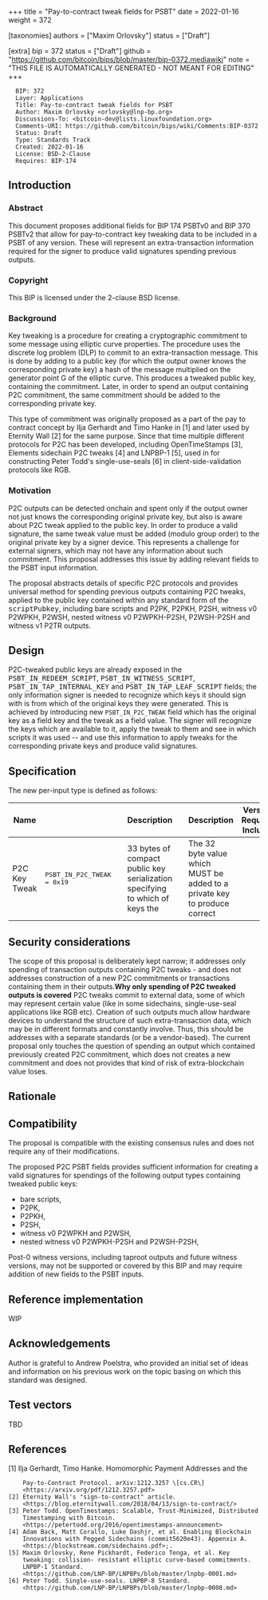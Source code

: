 
+++
title = "Pay-to-contract tweak fields for PSBT"
date = 2022-01-16
weight = 372

[taxonomies]
authors = ["Maxim Orlovsky"]
status = ["Draft"]

[extra]
bip = 372
status = ["Draft"]
github = "https://github.com/bitcoin/bips/blob/master/bip-0372.mediawiki"
note = "THIS FILE IS AUTOMATICALLY GENERATED - NOT MEANT FOR EDITING"
+++

```
  BIP: 372
  Layer: Applications
  Title: Pay-to-contract tweak fields for PSBT
  Author: Maxim Orlovsky <orlovsky@lnp-bp.org>
  Discussions-To: <bitcoin-dev@lists.linuxfoundation.org>
  Comments-URI: https://github.com/bitcoin/bips/wiki/Comments:BIP-0372
  Status: Draft
  Type: Standards Track
  Created: 2022-01-16
  License: BSD-2-Clause
  Requires: BIP-174
```

<h2>Introduction</h2>


<h3>Abstract</h3>


This document proposes additional fields for BIP 174 PSBTv0 and BIP 370 PSBTv2
that allow for pay-to-contract key tweaking data to be included in a PSBT
of any version. These will represent an extra-transaction information required
for the signer to produce valid signatures spending previous outputs.

<h3>Copyright</h3>


This BIP is licensed under the 2-clause BSD license.

<h3>Background</h3>


Key tweaking is a procedure for creating a cryptographic commitment to some
message using elliptic curve properties. The procedure uses the discrete log
problem (DLP) to commit to an extra-transaction message. This is done by adding
to a public key (for which the output owner knows the corresponding private key)
a hash of the message multiplied on the generator point G of the elliptic curve.
This produces a tweaked public key, containing the commitment. Later, in order
to spend an output containing P2C commitment, the same commitment should be
added to the corresponding private key.

This type of commitment was originally proposed as a part of the pay to contract
concept by Ilja Gerhardt and Timo Hanke in [1] and later used by Eternity Wall
[2] for the same purpose. Since that time multiple different protocols for P2C
has been developed, including OpenTimeStamps [3], Elements sidechain P2C tweaks
[4] and LNPBP-1 [5], used in for constructing Peter Todd's single-use-seals [6]
in client-side-validation protocols like RGB.

<h3>Motivation</h3>


P2C outputs can be detected onchain and spent only if the output owner
not just knows the corresponding original private key, but also is aware about
P2C tweak applied to the public key. In order to produce a valid signature, the
same tweak value must be added (modulo group order) to the original private key
by a signer device. This represents a challenge for external signers, which may
not have any information about such commitment. This proposal addresses this
issue by adding relevant fields to the PSBT input information.

The proposal abstracts details of specific P2C protocols and provides universal
method for spending previous outputs containing P2C tweaks, applied to the public
key contained within any standard form of the <tt>scriptPubkey</tt>, including
bare scripts and P2PK, P2PKH, P2SH, witness v0 P2WPKH, P2WSH, nested witness v0
P2WPKH-P2SH, P2WSH-P2SH and witness v1 P2TR outputs.


<h2>Design</h2>


P2C-tweaked public keys are already exposed in the
<tt>PSBT_IN_REDEEM_SCRIPT</tt>, <tt>PSBT_IN_WITNESS_SCRIPT</tt>,
<tt>PSBT_IN_TAP_INTERNAL_KEY</tt> and <tt>PSBT_IN_TAP_LEAF_SCRIPT</tt> fields;
the only information signer is needed to recognize which keys it should sign
with is from which of the original keys they were generated. This is achieved by
introducing new `PSBT_IN_P2C_TWEAK` field which has the original key as a field
key and the tweak as a field value. The signer will recognize the keys which are
available to it, apply the tweak to them and see in which scripts it was used --
and use this information to apply tweaks for the corresponding private keys and
produce valid signatures.


<h2>Specification</h2>


The new per-input type is defined as follows:


|Name|<tt><keytype></tt>|<tt><keydata></tt>|<tt><keydata></tt> Description|<tt><valuedata></tt>|<tt><valuedata></tt> Description|Versions Requiring Inclusion|Versions Requiring Exclusion|Versions Allowing Inclusion|
|-|-|-|-|-|-|-|-|-|
|P2C Key Tweak|<tt>PSBT_IN_P2C_TWEAK = 0x19</tt>|<tt><pubkey></tt>|33 bytes of compact public key serialization specifying to which of keys the|<tt><tweak></tt>|The 32 byte value which MUST be added to a private key to produce correct|||0, 2|BIP-P2C|



<h2>Security considerations</h2>


The scope of this proposal is deliberately kept narrow; it addresses
only spending of transaction outputs containing P2C tweaks - and does not
addresses construction of a new P2C commitments or transactions containing them
in their outputs.<ref>**Why only spending of P2C tweaked outputs is covered**
P2C tweaks commit to external data, some of which may represent certain value
(like in some sidechains, single-use-seal applications like RGB etc). Creation
of such outputs much allow hardware devices to understand the structure of such
extra-transaction data, which may be in different formats and constantly
involve. Thus, this should be addresses with a separate standards (or be a
vendor-based). The current proposal only touches the question of spending an
output which contained previously created P2C commitment, which does not creates
a new commitment and does not provides that kind of risk of extra-blockchain
value loses.</ref>


<h2>Rationale</h2>


<references/>


<h2>Compatibility</h2>


The proposal is compatible with the existing consensus rules and does not
require any of their modifications.

The proposed P2C PSBT fields provides sufficient information for creating a
valid signatures for spendings of the following output types containing tweaked
public keys:
- bare scripts,
- P2PK,
- P2PKH,
- P2SH,
- witness v0 P2WPKH and P2WSH,
- nested witness v0 P2WPKH-P2SH and P2WSH-P2SH,

Post-0 witness versions, including taproot outputs and future witness versions,
may not be supported or covered by this BIP and may require addition of new
fields to the PSBT inputs.


<h2>Reference implementation</h2>


WIP


<h2>Acknowledgements</h2>


Author is grateful to Andrew Poelstra, who provided an initial set of ideas
and information on his previous work on the topic basing on which this standard
was designed.


<h2>Test vectors</h2>


TBD


<h2>References</h2>


[1] Ilja Gerhardt, Timo Hanke. Homomorphic Payment Addresses and the
```
    Pay-to-Contract Protocol. arXiv:1212.3257 \[cs.CR\]
    <https://arxiv.org/pdf/1212.3257.pdf>
[2] Eternity Wall's "sign-to-contract" article.
    <https://blog.eternitywall.com/2018/04/13/sign-to-contract/>
[3] Peter Todd. OpenTimestamps: Scalable, Trust-Minimized, Distributed
    Timestamping with Bitcoin.
    <https://petertodd.org/2016/opentimestamps-announcement>
[4] Adam Back, Matt Corallo, Luke Dashjr, et al. Enabling Blockchain
    Innovations with Pegged Sidechains (commit5620e43). Appenxix A.
    <https://blockstream.com/sidechains.pdf>;.
[5] Maxim Orlovsky, Rene Pickhardt, Federico Tenga, et al. Key
    tweaking: collision- resistant elliptic curve-based commitments.
    LNPBP-1 Standard.
    <https://github.com/LNP-BP/LNPBPs/blob/master/lnpbp-0001.md>
[6] Peter Todd. Single-use-seals. LNPBP-8 Standard.
    <https://github.com/LNP-BP/LNPBPs/blob/master/lnpbp-0008.md>
